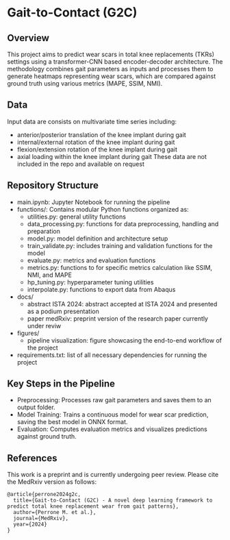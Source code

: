 # Gait-to-Contact (G2C)

## Overview
This project aims to predict wear scars in total knee replacements (TKRs) settings using a transformer-CNN based encoder-decoder architecture. The methodology combines gait parameters as inputs and processes them to generate heatmaps representing wear scars, which are compared against ground truth using various metrics (MAPE, SSIM, NMI).

## Data
Input data are consists on multivariate time series including:
* anterior/posterior translation of the knee implant during gait 
* internal/external rotation of the knee implant during gait
* flexion/extension rotation of the knee implant during gait
* axial loading within the knee implant during gait
These data are not included in the repo and available on request

## Repository Structure
* main.ipynb: Jupyter Notebook for running the pipeline
* functions/: Contains modular Python functions organized as:
    * utilities.py: general utility functions
    * data_processing.py: functions for data preprocessing, handling and preparation
    * model.py: model definition and architecture setup
    * train_validate.py: includes training and validation functions for the model
    * evaluate.py: metrics and evaluation functions
    * metrics.py: functions to for specific metrics calculation like SSIM, NMI, and MAPE
    * hp_tuning.py: hyperparameter tuning utilities
    * interpolate.py: functions to export data from Abaqus 
* docs/
    * abstract ISTA 2024: abstract accepted at ISTA 2024 and presented as a podium presentation
    * paper medRxiv: preprint version of the research paper currently under reviw
* figures/
    * pipeline visualization: figure showcasing the end-to-end workflow of the project
* requirements.txt: list of all necessary dependencies for running the project


## Key Steps in the Pipeline
* Preprocessing: Processes raw gait parameters and saves them to an output folder.
* Model Training: Trains a continuous model for wear scar prediction, saving the best model in ONNX format.
* Evaluation: Computes evaluation metrics and visualizes predictions against ground truth.



  

## References
This work is a preprint and is currently undergoing peer review. Please cite the MedRxiv version as follows:

```
@article{perrone2024g2c,
  title={Gait-to-Contact (G2C) - A novel deep learning framework to predict total knee replacement wear from gait patterns},
  author={Perrone M. et al.},
  journal={MedRxiv},
  year={2024}
}
```
